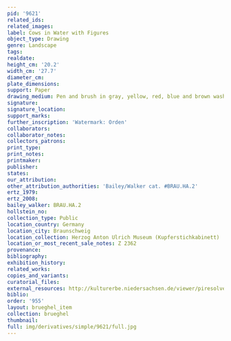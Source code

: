 ```yaml
---
pid: '9621'
related_ids: 
related_images: 
label: Cows in Water with Figures
object_type: Drawing
genre: Landscape
tags: 
realdate: 
height_cm: '20.2'
width_cm: '27.7'
diameter_cm: 
plate_dimensions: 
support: Paper
drawing_medium: Pen and brush in gray, yellow, red, blue and brown wash, over graphite
signature: 
signature_location: 
support_marks: 
further_inscription: 'Watermark: Orden'
collaborators: 
collaborator_notes: 
collectors_patrons: 
print_type: 
print_notes: 
printmaker: 
publisher: 
states: 
our_attribution: 
other_attribution_authorities: 'Bailey/Walker cat. #BRAU.HA.2'
ertz_1979: 
ertz_2008: 
bailey_walker: BRAU.HA.2
hollstein_no: 
collection_type: Public
location_country: Germany
location_city: Braunschweig
location_collection: Herzog Anton Ulrich Museum (Kupferstichkabinett)
location_or_most_recent_sale_notes: Z 2362
provenance: 
bibliography: 
exhibition_history: 
related_works: 
copies_and_variants: 
curatorial_files: 
external_resources: http://kulturerbe.niedersachsen.de/viewer/piresolver?id=isil_DE-MUS-026819_998
biblio: 
order: '955'
layout: brueghel_item
collection: brueghel
thumbnail: 
full: img/derivatives/simple/9621/full.jpg
---
```

